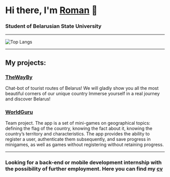 # Hi there, I'm <a href="https://github.com/NiCHUY" target="_blank">Roman</a> 👋
### Student of Belarusian State University
___
<!--![Top Langs](https://github-readme-stats.vercel.app/api/top-langs/?username=NiCHUY&layout=donut)-->
![Top Langs](https://github-readme-stats.vercel.app/api/top-langs/?username=NiCHUY&hide=CMake,MakeFile&size_weight=1&count_weight=1&layout=compact)
___
## My projects:
### <a href="https://github.com/NiCHUY/TheWayBy" target="_blank">TheWayBy</a>
Chat-bot of tourist routes of Belarus! We will gladly show you all the most beautiful corners of our unique country Immerse yourself in a real journey and discover Belarus!
### <a href="https://github.com/NiCHUY/WG" target="_blank">WorldGuru</a>
Team project. The app is a set of mini-games on geographical topics: defining the flag of the country, knowing the fact about it, knowing the country’s territory and characteristics. The app provides the ability to register a user, authenticate them subsequently, and save progress in minigames, as well as games without registering
without retaining progress.
___
###  Looking for a back-end or mobile development internship with the possibility of further employment. Here you can find my <a href="https://github.com/NiCHUY/NiCHUY/blob/main/CV.pdf" target="_blank">cv</a>

<!--
**NiCHUY/NiCHUY** is a ✨ _special_ ✨ repository because its `README.md` (this file) appears on your GitHub profile.

Here are some ideas to get you started:

- 🔭 I’m currently working on ...
- 🌱 I’m currently learning ...
- 👯 I’m looking to collaborate on ...
- 🤔 I’m looking for help with ...
- 💬 Ask me about ...
- 📫 How to reach me: ...
- 😄 Pronouns: ...
- ⚡ Fun fact: ...
-->

